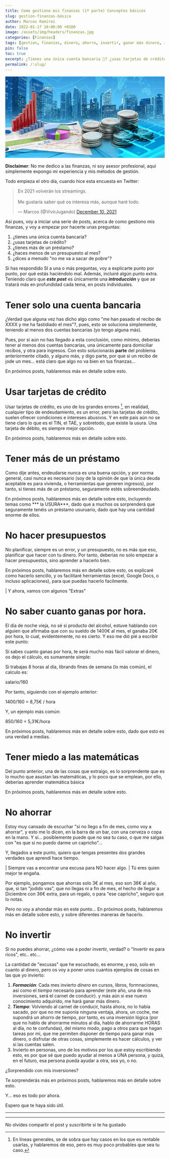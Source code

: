 ```yaml
---
title: Como gestiono mis finanzas (1ª parte) Conceptos básicos
slug: gestion-finanzas-básica
author: Marcos Ramírez
date: 2022-01-17 10:00:00 +0100
image: /assets/img/headers/finanzas.jpg
categories: [Finanzas]
tags: [gestion, finanzas, dinero, ahorro, invertir, ganar más dinero, inversiones]
pin: false
toc: true
excerpt: ¿Tienes una única cuenta bancaria 🏦? ¿usas tarjetas de crédito 💳? ¿tienes más de un préstamo? ¿haces menos de un presupuesto al mes? ¿¿dices a menudo "no me va a sacar de pobre"?, si has respondido SÍ a simplemente una de estas preguntas, seguramente deberías leer este artículo, y empezar a seguirme.
permalink: /:slug/ 
---
```

![Post Header](/assets/img/headers/finanzas.jpg)

**Disclaimer**: No me dedico a las finanzas, ni soy asesor profesional, aquí simplemente expongo mi experiencia y mis métodos de gestión.


Todo empieza el otro día, cuando hice esta encuesta en Twitter:


<blockquote class="twitter-tweet"><p lang="es" dir="ltr">En 2021 volverán los streamings.<br><br>Me gustaría saber qué os interesa más, aunque haré todo.</p>&mdash; Marcos (@VivirJugando) <a href="https://twitter.com/VivirJugando/status/1469430963860082693?ref_src=twsrc%5Etfw">December 10, 2021</a></blockquote> <script async src="https://platform.twitter.com/widgets.js" charset="utf-8"></script>


Así pues, voy a iniciar una serie de posts, acerca de como gestiono mis finanzas, y voy a empezar por hacerte unas preguntas:


1. ¿tienes una única cuenta bancaria?
2. ¿usas tarjetas de crédito?
3. ¿tienes más de un préstamo?
4. ¿haces menos de un presupuesto al mes? 
5. ¿dices a menudo "no me va a sacar de pobre"?


Si has respondido SI a una o más preguntas, voy a explicarte punto por punto, por qué estás haciéndolo mal.
Además, incluiré algún punto extra.
Teniendo claro que ***este post*** es únicamente una ***introducción*** y que se tratará más en profundidad cada tema, en posts individuales.


# Tener solo una cuenta bancaria

¿Verdad que alguna vez has dicho algo como "me han pasado el recibo de XXXX y me ha fastidiado el mes"?, pues, esto se soluciona simplemente, teniendo al menos dos cuentas bancarias (yo tengo alguna más).


Pues, por si aún no has llegado a esta conclusión, como mínimo, deberías tener al menos dos cuentas bancarias, una únicamente para domiciliar recibos, y otra para ingresos.
Con esto solucionarás **parte** del problema anteriormente citado, y alguno más, y digo parte, por que si un recibo de jode un mes... está claro que algo no va bien en tus finanzas...


En próximos posts, hablaremos más en detalle sobre esto.

# Usar tarjetas de crédito


Usar tarjetas de crédito, es uno de los grandes errores [^1], en realidad, cualquier tipo de endeudamiento, es un error, pero las tarjetas de crédito, suelen ofrecer condiciones e intereses abusivos. Y en este pais aún no se tiene claro lo que es el TIN, el TAE, y sobretodo, que existe la usura.
Una tarjeta de débito, es siempre mejor opción.

En próximos posts, hablaremos más en detalle sobre esto.

# Tener más de un préstamo
Como dije antes, endeudarse nunca es una buena opción, y por norma general, casi nunca es necesario (soy de la opinión de que la única deuda aceptable es para vivienda, o herramientas que generen ingresos), por tanto, si tienes más de un préstamo, seguramente estés sobreendeudado.

En próximos posts, hablaremos más en detalle sobre esto, incluyendo temas como *** la USURA***, dado que a muchos os sorprenderá que seguramente tenéis un préstamo usuruario, dado que hay una cantidad enorme de ellos.

# No hacer presupuestos


No planificar, siempre es un error, y un presupuesto, no es más que eso, planificar que hacer con tu dinero.
Por tanto, deberías no solo empezar a hacer presupuestos, sino aprender a hacerlo bien.

En próximos posts, hablaremos más en detalle sobre esto, os explicaré como hacerlo sencillo, y os facilitaré herramientas (excel, Google Docs, o incluso aplicaciones), para que puedas hacerlo facilmente.

| Y ahora, vamos con algunos "Extras"


# No saber cuanto ganas por hora.


El día de noche vieja, no sé si producto del alcohol, estuve hablando con alguien que afirmaba que con su sueldo de 1400€ al mes, el ganaba 20€ por hora, lo cual, evidentemente, no es cierto.
Y eso me dió pié a escribir este punto:

Si sabes cuanto ganas por hora, te será mucho más fácil valorar el dinero, os dejo el cálculo, es sumamente simple:

Si trabajas 8 horas al día, librando fines de semana (lo más común), el calculo es:

salario/160 

Por tanto, siguiendo con el ejemplo anterior:

1400/160 = 8,75€ / hora


Y, un ejemplo más común:

850/160 = 5,31€/hora


En próximos posts, hablaremos más en detalle sobre esto, dado que esto es una verdad a medias.



# Tener miedo a las matemáticas

Del punto anterior, una de las cosas que extraigo, es lo sorprendente que es lo mucho que asustan las matemáticas, y lo poco que se emplean, por ello, deberías aprender matemática básica

En próximos posts, hablaremos más en detalle sobre esto.


# No ahorrar

Estoy muy cansado de escuchar "si no llego a fin de mes, como voy a ahorrar", y esto me lo dicen, en la barra de un bar, con una cerveza o copa en la mano.
Y si... posiblemente puede que no sea tu caso, o que me salgas con "es que si no puedo darme un capricho"...

Y, llegados a este punto, quiero que tengas presentes dos grandes verdades que aprendí hace tiempo.

| Siempre vas a encontrar una excusa para NO hacer algo.
| Tú eres quien mejor te engaña.


Por ejemplo, pongamos que ahorras solo 3€ al mes, eso son 36€ al año, que, si tan "jodido vas", que no llegas ni a fin de mes, el hecho de llegar a Diciembre con 36€ extra, para un regalo, o para "ese capricho", seguro que lo notas.

Pero no voy a ahondar más en este punto... En próximos posts, hablaremos más en detalle sobre esto, y sobre diferentes maneras de hacerlo.

# No invertir

Si no puedes ahorrar, ¿cómo vas a poder invertir, verdad? o "Invertir es para ricos", etc.. etc...

La cantidad de "excusas" que he escuchado, es enorme, y eso, solo en cuanto al dinero, pero os voy a poner unos cuantos ejemplos de cosas en las que yo invierto:

1. ***Formación***: Cada mes invierto _dinero_ en cursos, libros, formnaciones, así como el _tiempo_ necesario para aprender (este año, una de mis inversiones, será el carnet de conducir). y más aún si ese nuevo conocimiento adquirido, me hará ganar más dinero.
2. ***Tiempo***: Volviendo al carnet de conducir, hasta ahora, no lo había sacado, por que no me suponía ninguna ventaja, ahora, un coche, me supondrá un ahorro de tiempo, por tanto, es una inversión lógica (por que no hablo de ahorrarme minutos al día, hablo de ahorrarme HORAS al día, no te confundas), del mismo modo, pago a otros para que hagan tareas por mi, que me permiten disponer de tiempo para ganar más dinero, o disfrutar de otras cosas, simplemente es hacer cálculos, y ver si las cuentas salen.
3. Invierto en personas, uno de los motivos por los que estoy escribiendo esto, es por que sé que puedo ayudar al menos a UNA persona, y quizá, en el futuro, esa persona pueda ayudar a otra, sea yo, o no.

¿Sorprendido con mis inversiones?


Te sorprenderás más en próximos posts, hablaremos más en detalle sobre esto.

Y... eso es todo por ahora.

Espero que te haya sido útil.

---
[^1]: En líneas generales, se de sobra que hay casos en los que es rentable usarlas, y hablaremos de eso, pero es muy poco probables que sea tu caso.

***
No olvides compartir el post y suscribirte si te ha gustado